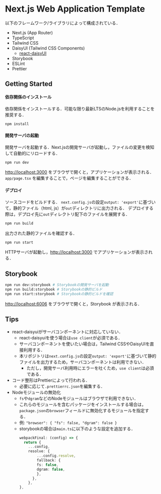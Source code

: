 # Next.js Web Application Template

以下のフレームワーク/ライブラリによって構成されている．

- Next.js (App Router)
- TypeScript
- Tailwind CSS
- DaisyUI (Tailwind CSS Components)
  - [react-daisyUI](https://react.daisyui.com/?path=/docs/welcome--docs)
- Storybook
- ESLint
- Prettier

## Getting Started

#### 依存関係のインストール

依存関係をインストールする．可能な限り最新LTSのNode.jsを利用することを推奨する．

```bash
npm install
```

#### 開発サーバの起動

開発サーバを起動する．Next.jsの開発サーバが起動し，ファイルの変更を検知して自動的にリロードする．

```bash
npm run dev
```

[http://localhost:3000](http://localhost:3000) をブラウザで開くと，アプリケーションが表示される．
`app/page.tsx` を編集することで，ページを編集することができる．

#### デプロイ

ソースコードをビルドする．
`next.config.js`の設定`output: 'export'`に基づいて，静的ファイル（html, js）が`out`ディレクトリに出力される．
デプロイする際は，デプロイ先に`out`ディレクトリ配下のファイルを展開する．

```bash
npm run build
```

出力された静的ファイルを確認する．

```bash
npm run start
```

HTTPサーバが起動し，[http://localhost:3000](http://localhost:3000) でアプリケーションが表示される．

## Storybook

```bash
npm run dev:storybook # Storybookの開発サーバを起動
npm run build:storybook # Storybookの静的ビルド
npm run start:storybook # Storybookの静的ビルドを確認
```

[http://localhost:6006](http://localhost:6006) をブラウザで開くと，Storybook が表示される．

## Tips

- react-daisyuiがサーバコンポーネントに対応していない．
  - react-daisyuiを使う場合は`use client`が必須である．
  - サーバコンポーネントを使いたい場合は，Tailwind CSSやDaisyUIを直接利用する．
  - 本リポジトリは`next.config.js`の設定`output: 'export'`に基づいて静的ファイルを出力するため，サーバコンポーネントは利用できない．
    - ただし，開発サーバ利用時にエラーを吐くため，`use client`は必須である．
- コード整形はPrettierによって行われる．
  - 必要に応じて`.prettierrc.json`を編集する．
- Nodeモジュールの無効化
  - `fs`や`dgram`などのNodeモジュールはブラウザで利用できない．
  - これらのモジュールを含むパッケージをインストールする場合は，`package.json`の`browser`フィールドに無効化するモジュールを指定する．
  - 例: `"browser": { "fs": false, "dgram": false }`
  - storybookの場合は`main.ts`に以下のような設定を追加する．
    ```typescript
    webpackFinal: (config) => {
      return {
        ...config,
        resolve: {
            ...config.resolve,
            fallback: {
            fs: false,
            dgram: false,
            },
          },
        },
    },
    ```
